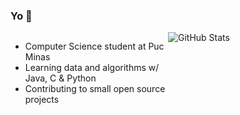 ### Yo 👋
<div style="float: left; width: 50%;">
  
- Computer Science student at Puc Minas
- Learning data and algorithms w/ Java, C & Python
- Contributing to small open source projects
</div>
<div style="float: right; width: 50%;">
<img src="https://github.r2v.ch/codewars?user=nietus&top_languages=true" alt="GitHub Stats">
</div>

<!--
**nietus/nietus** is a ✨ _special_ ✨ repository because its `README.md` (this file) appears on your GitHub profile.

Here are some ideas to get you started:

- 🔭 I’m currently working on ...
- 🌱 I’m currently learning ...
- 👯 I’m looking to collaborate on ...
- 🤔 I’m looking for help with ...
- 💬 Ask me about ...
- 📫 How to reach me: ...
- 😄 Pronouns: ...
- ⚡ Fun fact: ...
-->
